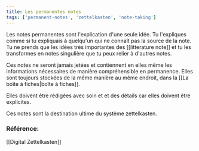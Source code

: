 ```yaml
---
title: Les permanentes notes
tags: ['permanent-notes', 'zettelkasten', 'note-taking']
---
```


Les notes permanentes sont l'explication d'une seule idée. Tu l'expliques comme si tu expliquais à quelqu'un qui ne connaît pas la source de la note. Tu ne prends que les idées très importantes des [[litterature note]] et tu les transformes en notes singulière que tu peux relier à d'autres notes. 

Ces notes ne seront jamais jetées et contiennent en elles même les informations nécessaires de manière compréhensible en permanence. Elles sont toujours stockées de la même manière au même endroit, dans la [[La boîte à fiches|boîte à fiches]].

Elles doivent être rédigées avec soin et et des détails car elles doivent être explicites.

Ces notes sont la destination ultime du système zettelkasten.

### Référence: 
[[Digital Zettelkasten]] 

